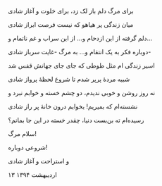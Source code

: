 <!-- 
.. title: شادی
.. slug: shadi
.. date: 2015-11-30 22:34:36 UTC
.. tags: غزل
.. category: 
.. link: 
.. description: 
.. type: text
-->

برای مرگ دلم باز لک زد، برای خلوت و آغاز شادی

میان زندگی پر هیاهو که نیست فرصت ابراز شادی

دلم گرفته از این ازدحام و... از این سراب و غم ناتمام و...

دوباره فکر به یک انتقام و... به مرگ -غایت سرباز شادی-

اسیر زندگی ام مثل طوطی که جای جای جهانش قفس شد

شبیه مردهٔ پرپر شدم تا شروع لحظهٔ پرواز شادی

نه روز روشن و خوبی ندیدم، دو چشم خسته و خوابم نبرد و

نشسته‌ام که بمیریم! بخوابم درون خانهٔ پر راز شادی

رسیده‌ام ته بن‌بست دنیا، چقدر خسته در این جا بمانم؟

سلام مرگ!

شروعی دوباره!

و استراحت و آغاز شادی

۱۳ اردیبهشت ۱۳۹۴
